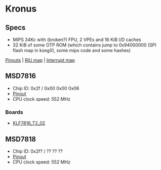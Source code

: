 # Kronus

## Specs

-  MIPS 34Kc with (broken?) FPU, 2 VPEs and 16 KiB I/D caches
-  32 KiB of some OTP ROM (which contains jump to 0x94000000 (SPI flash map in kseg0), some mips code and some hashes)

[Pinouts](pinouts.md) | [RIU map](riu-map.md) | [Interrupt map](int-map.md)

## MSD7816

-  Chip ID: 0x2f / 0x00 0x00 0x06
-  [Pinout](pinouts.md#msd7816)
-  CPU clock speed: 552 MHz

### Boards

-  [KLF7816_T2_02](klf7816_t2_02)

## MSD7818

-  Chip ID: 0x2f? / ?? ?? ??
-  [Pinout](pinouts.md#msd7818)
-  CPU clock speed: 552 MHz
